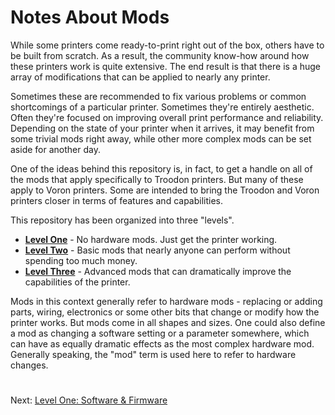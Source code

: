 # Notes About Mods
While some printers come ready-to-print right out of the box, others have to be built from scratch. As a result, the community know-how around how these printers work is quite extensive. 
The end result is that there is a huge array of modifications that can be applied to nearly any printer. 

Sometimes these are recommended to fix various problems or common shortcomings of a particular printer. Sometimes they're entirely aesthetic. Often they're focused on improving
overall print performance and reliability. Depending on the state of your printer when it arrives, it may benefit from some trivial mods right away, while other more complex mods can be set aside for another day.

One of the ideas behind this repository is, in fact, to get a handle on all of the mods that apply specifically to Troodon printers. But many of these apply to Voron printers. Some are intended to bring the Troodon and Voron printers closer in terms of features and capabilities. 

This repository has been organized into three "levels".

- **[Level One](https://github.com/500Foods/WelcomeToTroodon/tree/main#level-one---welcome)** - No hardware mods. Just get the printer working.
- **[Level Two](https://github.com/500Foods/WelcomeToTroodon/tree/main#level-two---get-to-work)** - Basic mods that nearly anyone can perform without spending too much money.
- **[Level Three](https://github.com/500Foods/WelcomeToTroodon/tree/main?tab=readme-ov-file#level-three---more-speed)** - Advanced mods that can dramatically improve the capabilities of the printer.

Mods in this context generally refer to hardware mods - replacing or adding parts, wiring, electronics or some other bits that change or modify how the printer works. But mods come in all shapes and sizes. 
One could also define a mod as changing a software setting or a parameter somewhere, which can have as equally dramatic effects as the most complex hardware mod. Generally speaking, the "mod" term is used here to refer to hardware changes.

#
Next: [Level One: Software & Firmware](https://github.com/500Foods/WelcomeToTroodon/blob/main/docs/level_1/software.md)
